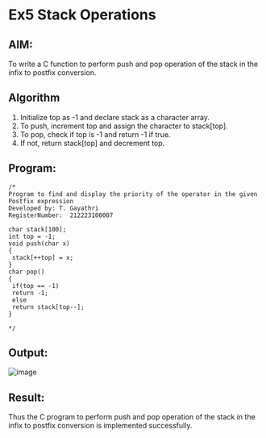 # Ex5 Stack Operations
## AIM:
To write a C function to perform push and pop operation of the stack in the infix to postfix conversion.

## Algorithm
1. Initialize top as -1 and declare stack as a character array.
2. To push, increment top and assign the character to stack[top].
3. To pop, check if top is -1 and return -1 if true.
4. If not, return stack[top] and decrement top.
  

## Program:
```
/*
Program to find and display the priority of the operator in the given Postfix expression
Developed by: T. Gayathri
RegisterNumber:  212223100007

char stack[100];
int top = -1;
void push(char x)
{
 stack[++top] = x;
}
char pop()
{
 if(top == -1)
 return -1;
 else
 return stack[top--];
}

*/
```

## Output:

![image](https://github.com/user-attachments/assets/00779acb-a897-45a0-bb8d-bc5bb9a54755)

## Result:
Thus the C program to perform push and pop operation of the stack in the infix to postfix conversion is implemented successfully.
